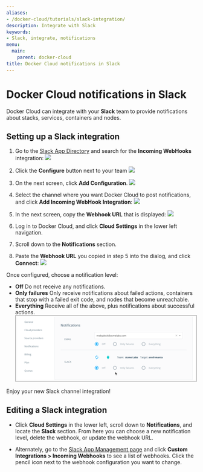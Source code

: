 ```yaml
---
aliases:
- /docker-cloud/tutorials/slack-integration/
description: Integrate with Slack
keywords:
- Slack, integrate, notifications
menu:
  main:
    parent: docker-cloud
title: Docker Cloud notifications in Slack
---
```


# Docker Cloud notifications in Slack

Docker Cloud can integrate with your **Slack** team to provide notifications about stacks, services, containers and nodes.

## Setting up a Slack integration

1. Go to the <a href="https://slack.com/apps" target="_blank">Slack App Directory</a> and search for the **Incoming WebHooks** integration:
  ![](images/slack-incoming-webhooks.png)

2. Click the **Configure** button next to your team
    ![](images/slack-webhooks-team.png)

3. On the next screen, click **Add Configuration**.
    ![](images/slack-add-webhook.png)

4. Select the channel where you want Docker Cloud to post notifications, and click **Add Incoming WebHook Integration**:
  ![](images/slack-select-channel.png)

5. In the next screen, copy the **Webhook URL** that is displayed:
  ![](images/slack-webhook-url.png)

6. Log in to Docker Cloud, and click **Cloud Settings** in the lower left navigation.

7. Scroll down to the **Notifications** section.

8. Paste the **Webhook URL** you copied in step 5 into the dialog, and click **Connect**:
  ![](images/slack-notification-settings.png)

Once configured, choose a notification level:

* **Off** Do not receive any notifications.
* **Only failures** Only receive notifications about failed actions, containers that stop with a failed exit code, and nodes that become unreachable.
* **Everything** Receive all of the above, plus notifications about successful actions.
  ![](images/slack-notification-updates.png)

Enjoy your new Slack channel integration!

## Editing a Slack integration

* Click **Cloud Settings** in the lower left, scroll down to **Notifications**, and locate the **Slack** section. From here you can choose a new notification level, delete the webhook, or update the webhook URL.

* Alternately, go to the <a href="https://slack.com/apps/manage" target="_blank">Slack App Management page</a> and click **Custom Integrations \> Incoming Webhooks** to see a list of webhooks. Click the pencil icon next to the webhook configuration you want to change.
